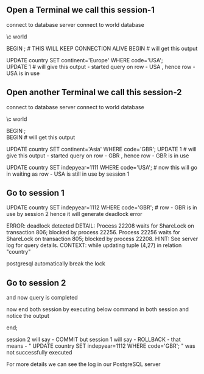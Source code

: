 
## Open a Terminal we call this session-1
connect to database server
connect to world database 

\c world

BEGIN ;  # THIS WILL KEEP CONNECTION ALIVE
BEGIN  # will get this output

UPDATE country SET continent='Europe' WHERE code='USA';   
UPDATE 1  # will give this output - started query on row - USA , hence row - USA  is in use



## Open another Terminal we call this session-2

connect to database server
connect to world database 

\c world

BEGIN ;  
BEGIN # will get this output

UPDATE country SET continent='Asia' WHERE code='GBR';
UPDATE 1  # will give this output - started query on row - GBR , hence row - GBR  is in use

UPDATE country SET indepyear=1111 WHERE code='USA';  # now this will go in waiting as row - USA is still in use by session 1


## Go to session 1

UPDATE country SET indepyear=1112 WHERE code='GBR';  # row - GBR is in use by session 2 hence it will generate deadlock error

ERROR:  deadlock detected
DETAIL:  Process 22208 waits for ShareLock on transaction 806; blocked by process 22256.
Process 22256 waits for ShareLock on transaction 805; blocked by process 22208.
HINT:  See server log for query details.
CONTEXT:  while updating tuple (4,27) in relation "country"

postgresql automatically break the lock 


## Go to session 2

and now query is completed


now end both session by executing below command in both session and notice the output

end;

session 2 will say - COMMIT
but 
session 1 will say - ROLLBACK - that means - " UPDATE country SET indepyear=1112 WHERE code='GBR'; " was not successfully executed

For more details we can see the log in our PostgreSQL server